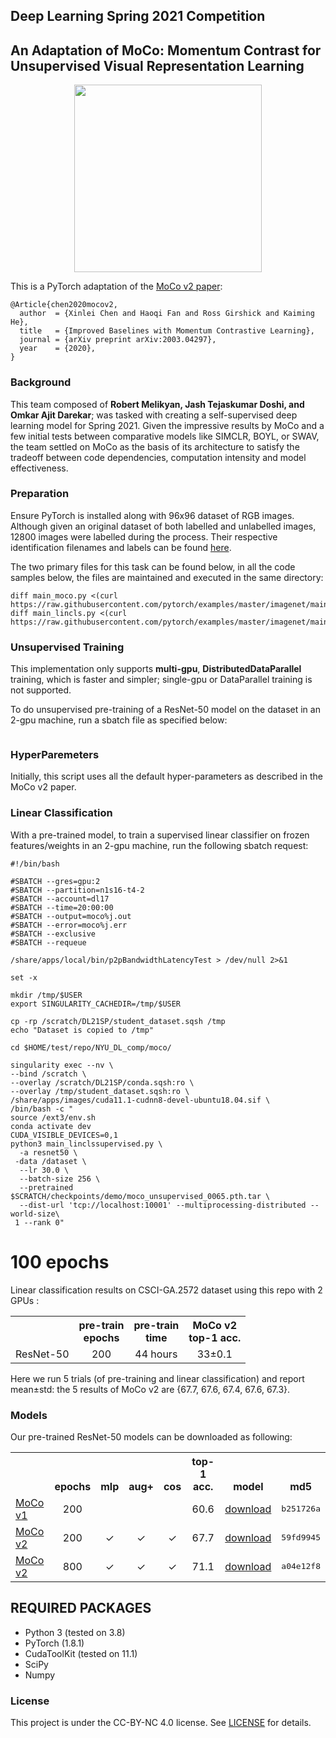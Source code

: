 ## Deep Learning Spring 2021 Competition
## An Adaptation of MoCo: Momentum Contrast for Unsupervised Visual Representation Learning

<p align="center">
  <img src="https://user-images.githubusercontent.com/11435359/71603927-0ca98d00-2b14-11ea-9fd8-10d984a2de45.png" width="300">
</p>

This is a PyTorch adaptation of the [MoCo v2 paper](https://arxiv.org/abs/2003.04297):
```
@Article{chen2020mocov2,
  author  = {Xinlei Chen and Haoqi Fan and Ross Girshick and Kaiming He},
  title   = {Improved Baselines with Momentum Contrastive Learning},
  journal = {arXiv preprint arXiv:2003.04297},
  year    = {2020},
}
```

### Background
This team composed of **Robert Melikyan, Jash Tejaskumar Doshi, and Omkar Ajit Darekar**; was tasked with creating a self-supervised deep learning model for Spring 2021. Given the impressive results by MoCo and a few initial tests between comparative models like SIMCLR, BOYL, or SWAV, the team settled on MoCo as the basis of its architecture to satisfy the tradeoff between code dependencies, computation intensity and model effectiveness.

### Preparation

Ensure PyTorch is installed along with 96x96 dataset of RGB images. Although given an original dataset of both labelled and unlabelled images, 12800 images were labelled during the process. Their respective identification filenames and labels can be found [here](https://drive.google.com/drive/folders/1SxcXDGZpbkNeIScJA3dFK1aMcimK8XxF?usp=sharing).

The two primary files for this task can be found below, in all the code samples below, the files are maintained and executed in the same directory:
```
diff main_moco.py <(curl https://raw.githubusercontent.com/pytorch/examples/master/imagenet/main.py)
diff main_lincls.py <(curl https://raw.githubusercontent.com/pytorch/examples/master/imagenet/main.py)
```

### Unsupervised Training

This implementation only supports **multi-gpu**, **DistributedDataParallel** training, which is faster and simpler; single-gpu or DataParallel training is not supported.

To do unsupervised pre-training of a ResNet-50 model on the dataset in an 2-gpu machine, run a sbatch file as specified below:
```

```

### HyperParemeters

Initially, this script uses all the default hyper-parameters as described in the MoCo v2 paper.


### Linear Classification

With a pre-trained model, to train a supervised linear classifier on frozen features/weights in an 2-gpu machine, run the following sbatch request:
```
#!/bin/bash                                                                     

#SBATCH --gres=gpu:2                                                            
#SBATCH --partition=n1s16-t4-2                                                  
#SBATCH --account=dl17                                                          
#SBATCH --time=20:00:00                                                         
#SBATCH --output=moco%j.out                                                     
#SBATCH --error=moco%j.err                                                      
#SBATCH --exclusive                                                             
#SBATCH --requeue                                                               

/share/apps/local/bin/p2pBandwidthLatencyTest > /dev/null 2>&1

set -x

mkdir /tmp/$USER
export SINGULARITY_CACHEDIR=/tmp/$USER

cp -rp /scratch/DL21SP/student_dataset.sqsh /tmp
echo "Dataset is copied to /tmp"

cd $HOME/test/repo/NYU_DL_comp/moco/

singularity exec --nv \
--bind /scratch \
--overlay /scratch/DL21SP/conda.sqsh:ro \
--overlay /tmp/student_dataset.sqsh:ro \
/share/apps/images/cuda11.1-cudnn8-devel-ubuntu18.04.sif \
/bin/bash -c "                
source /ext3/env.sh                                                             
conda activate dev                                                              
CUDA_VISIBLE_DEVICES=0,1                                                        
python3 main_linclssupervised.py \                                              
  -a resnet50 \                                                                 
 -data /dataset \                                                               
  --lr 30.0 \                                                                   
  --batch-size 256 \                                                            
  --pretrained $SCRATCH/checkpoints/demo/moco_unsupervised_0065.pth.tar \       
  --dist-url 'tcp://localhost:10001' --multiprocessing-distributed --world-size\
 1 --rank 0"
```
# 100 epochs

Linear classification results on CSCI-GA.2572 dataset using this repo with 2 GPUs :
<table><tbody>
<!-- START TABLE -->
<!-- TABLE HEADER -->
<th valign="bottom"></th>
<th valign="bottom">pre-train<br/>epochs</th>
<th valign="bottom">pre-train<br/>time</th>
<th valign="bottom">MoCo v2<br/>top-1 acc.</th>
<!-- TABLE BODY -->
<tr><td align="left">ResNet-50</td>
<td align="center">200</td>
<td align="center">44 hours</td>
<td align="center">33&plusmn;0.1</td>
</tr>
</tbody></table>

Here we run 5 trials (of pre-training and linear classification) and report mean&plusmn;std: the 5 results of MoCo v2 are {67.7, 67.6, 67.4, 67.6, 67.3}.


### Models

Our pre-trained ResNet-50 models can be downloaded as following:
<table><tbody>
<!-- START TABLE -->
<!-- TABLE HEADER -->
<th valign="bottom"></th>
<th valign="bottom">epochs</th>
<th valign="bottom">mlp</th>
<th valign="bottom">aug+</th>
<th valign="bottom">cos</th>
<th valign="bottom">top-1 acc.</th>
<th valign="bottom">model</th>
<th valign="bottom">md5</th>
<!-- TABLE BODY -->
<tr><td align="left"><a href="https://arxiv.org/abs/1911.05722">MoCo v1</a></td>
<td align="center">200</td>
<td align="center"></td>
<td align="center"></td>
<td align="center"></td>
<td align="center">60.6</td>
<td align="center"><a href="https://dl.fbaipublicfiles.com/moco/moco_checkpoints/moco_v1_200ep/moco_v1_200ep_pretrain.pth.tar">download</a></td>
<td align="center"><tt>b251726a</tt></td>
</tr>
<tr><td align="left"><a href="https://arxiv.org/abs/2003.04297">MoCo v2</a></td>
<td align="center">200</td>
<td align="center">&#x2713</td>
<td align="center">&#x2713</td>
<td align="center">&#x2713</td>
<td align="center">67.7</td>
<td align="center"><a href="https://dl.fbaipublicfiles.com/moco/moco_checkpoints/moco_v2_200ep/moco_v2_200ep_pretrain.pth.tar">download</a></td>
<td align="center"><tt>59fd9945</tt></td>
</tr>
<tr><td align="left"><a href="https://arxiv.org/abs/2003.04297">MoCo v2</a></td>
<td align="center">800</td>
<td align="center">&#x2713</td>
<td align="center">&#x2713</td>
<td align="center">&#x2713</td>
<td align="center">71.1</td>
<td align="center"><a href="https://dl.fbaipublicfiles.com/moco/moco_checkpoints/moco_v2_800ep/moco_v2_800ep_pretrain.pth.tar">download</a></td>
<td align="center"><tt>a04e12f8</tt></td>
</tr>
</tbody></table>

REQUIRED PACKAGES
-------------------
- Python 3 (tested on 3.8)
- PyTorch (1.8.1)
- CudaToolKit (tested on 11.1)
- SciPy
- Numpy

### License

This project is under the CC-BY-NC 4.0 license. See [LICENSE](LICENSE) for details.